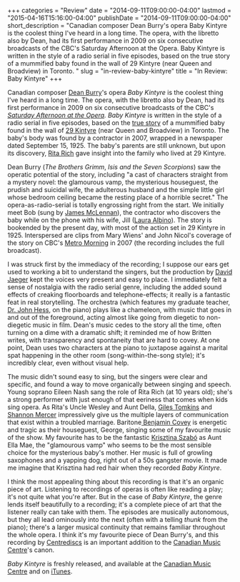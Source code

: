 +++
categories = "Review"
date = "2014-09-11T09:00:00-04:00"
lastmod = "2015-04-16T15:16:00-04:00"
publishDate = "2014-09-11T09:00:00-04:00"
short_description = "Canadian composer Dean Burry&#039;s opera Baby Kintyre is the coolest thing I&#039;ve heard in a long time. The opera, with the libretto also by Dean, had its first performance in 2009 on six consecutive broadcasts of the CBC&#039;s Saturday Afternoon at the Opera. Baby Kintyre is written  in the style of a radio serial in five episodes, based on the true story of a mummified baby found in the wall of 29 Kintyre (near Queen and Broadview) in Toronto. "
slug = "in-review-baby-kintyre"
title = "In Review: Baby Kintyre"
+++

Canadian composer [Dean Burry](http://www.deanburry.com/)'s opera _Baby Kintyre_ is the coolest thing I've heard in a long time. The opera, with the libretto also by Dean, had its first performance in 2009 on six consecutive broadcasts of the CBC's _[Saturday Afternoon at the Opera](http://music.cbc.ca/#/Saturday-Afternoon-at-the-Opera). Baby Kintyre_ is written in the style of a radio serial in five episodes, based on the [true story](http://www.thestar.com/news/gta/2007/09/24/does_mummified_baby_have_living_cousin.html) of a mummified baby found in the wall of [29 Kintyre](https://www.google.ca/maps/place/29+Kintyre+Ave,+Toronto,+ON+M4M+1M3/@43.6605788,-79.3498281,17z/data=!3m1!4b1!4m2!3m1!1s0x89d4cb6e83be421f:0x38b766de657822ad) (near Queen and Broadview) in Toronto. The baby's body was found by a contractor in 2007, wrapped in a newspaper dated September 15, 1925\. The baby's parents are still unknown, but upon its discovery, [Rita Rich](http://www.thestar.com/news/gta/2007/09/24/does_mummified_baby_have_living_cousin.html) gave insight into the family who lived at 29 Kintyre.

Dean Burry (_The Brothers Grimm_, _Isis and the Seven Scorpions_) saw the operatic potential of the story, including "a cast of characters straight from a mystery novel: the glamourous vamp, the mysterious houseguest, the prudish and suicidal wife, the adulterous husband and the simple little girl whose bedroom ceiling became the resting place of a horrible secret." The opera-as-radio-serial is totally engrossing right from the start. We initially meet Bob (sung by [James McLennan](http://www.jamesmclennan.com/)), the contractor who discovers the baby while on the phone with his wife, Jill ([Laura Albino](http://www.lauraalbino.com/)). The story is bookended by the present day, with most of the action set in 29 Kintyre in 1925\. Interspersed are clips from Mary Wiens' and John Nicol's coverage of the story on CBC's [Metro Morning](http://www.cbc.ca/metromorning/) in 2007 (the recording includes the full broadcast).

I was struck first by the immediacy of the recording; I suppose our ears get used to working a bit to understand the singers, but the production by [David Jaeger](http://www.musiccentre.ca/node/37220/biography) kept the voices very present and easy to place. I immediately felt a sense of nostalgia with the radio serial genre, including the added sound effects of creaking floorboards and telephone-effects; it really is a fantastic feat in real storytelling. The orchestra (which features my graduate teacher, [Dr. John Hess](http://www.musicaltoronto.org/2013/02/08/sad-news-torontos-queen-of-puddings-music-theatre-to-cease-operations-at-end-of-season/), on the piano) plays like a chameleon, with music that goes in and out of the foreground, acting almost like going from diegetic to non-diegetic music in film. Dean's music cedes to the story all the time, often turning on a dime with a dramatic shift; it reminded me of how Britten writes, with transparency and spontaneity that are hard to covey. At one point, Dean uses two characters at the piano to juxtapose against a marital spat happening in the other room (song-within-the-song style); it's incredibly clear, even without visual help.

The music didn't sound easy to sing, but the singers were clear and specific, and found a way to move organically between singing and speech. Young soprano Eileen Nash sang the role of Rita Rich (at 10 years old); she's a strong performer with just enough of that eeriness that comes when kids sing opera. As Rita's Uncle Wesley and Aunt Della, [Giles Tomkins](http://www.gilestomkins.com/) and [Shannon Mercer](http://www.shannonmercer.com/) impressively give us the multiple layers of communication that exist within a troubled marriage. Baritone[ Benjamin Covey](http://www.domoneyartists.com/Baritone/Covey_Bio/covey_bio.html) is energetic and tragic as their houseguest, George, singing some of my favourite music of the show. My favourite has to be the fantastic [Krisztina Szabó](http://www.krisztinaszabo.com/) as Aunt Ella Mae, the "glamourous vamp" who seems to be the most sensible choice for the mysterious baby's mother. Her music is full of growling saxophones and a yapping dog, right out of a 50s gangster movie. It made me imagine that Krisztina had red hair when they recorded _Baby Kintyre_.

I think the most appealing thing about this recording is that it's an organic piece of art. Listening to recordings of operas is often like reading a play; it's not quite what you're after. But in the case of _Baby Kintyre_, the genre lends itself beautifully to a recording; it's a complete piece of art that the listener really can take with them. The episodes are musically autonomous, but they all lead ominously into the next (often with a telling _thunk_ from the piano); there's a larger musical continuity that remains familiar throughout the whole opera. I think it's my favourite piece of Dean Burry's, and this recording by [Centrediscs](http://www.musiccentre.ca/recordings/centrediscs) is an important addition to the [Canadian Music Centre](http://www.musiccentre.ca/)'s canon.

_Baby Kintyre_ is freshly released, and available at the [Canadian Music Centre](http://www.musiccentre.ca/node/123392) and on [iTunes](https://itunes.apple.com/ca/album/dean-burry-baby-kintyre/id909653710).
